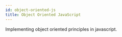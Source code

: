 ```yaml
---
id: object-oriented-js
title: Object Oriented JavaScript
---
```


Implementing object oriented principles in javascript.
